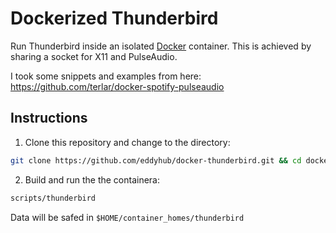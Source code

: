 # Dockerized Thunderbird

Run Thunderbird inside an isolated [Docker](http://www.docker.io) container. This is achieved by sharing a socket for X11 and PulseAudio.

I took some snippets and examples from here: https://github.com/terlar/docker-spotify-pulseaudio

## Instructions

1. Clone this repository and change to the directory:

  ```sh
  git clone https://github.com/eddyhub/docker-thunderbird.git && cd docker-thunderbird
  ```

2. Build and run the the containera:

  ```sh
  scripts/thunderbird
  ```

Data will be safed in `$HOME/container_homes/thunderbird`

